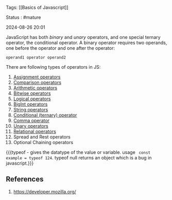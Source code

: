 Tags: [[Basics of Javascript]]

Status : #mature 

2024-08-26 20:01

JavaScript has both _binary_ and _unary_ operators, and one special ternary operator, the conditional operator. A binary operator requires two operands, one before the operator and one after the operator:

```
operand1 operator operand2
```

There are following types of operators in JS:

1. [Assignment operators](https://developer.mozilla.org/en-US/docs/Web/JavaScript/Guide/Expressions_and_operators#assignment_operators)
2. [Comparison operators](https://developer.mozilla.org/en-US/docs/Web/JavaScript/Guide/Expressions_and_operators#comparison_operators)
3. [Arithmetic operators](https://developer.mozilla.org/en-US/docs/Web/JavaScript/Guide/Expressions_and_operators#arithmetic_operators)
4. [Bitwise operators](https://developer.mozilla.org/en-US/docs/Web/JavaScript/Guide/Expressions_and_operators#bitwise_operators)
5. [Logical operators](https://developer.mozilla.org/en-US/docs/Web/JavaScript/Guide/Expressions_and_operators#logical_operators)
6. [BigInt operators](https://developer.mozilla.org/en-US/docs/Web/JavaScript/Guide/Expressions_and_operators#bigint_operators)
7. [String operators](https://developer.mozilla.org/en-US/docs/Web/JavaScript/Guide/Expressions_and_operators#string_operators)
8. [Conditional (ternary) operator](https://developer.mozilla.org/en-US/docs/Web/JavaScript/Guide/Expressions_and_operators#conditional_ternary_operator)
9. [Comma operator](https://developer.mozilla.org/en-US/docs/Web/JavaScript/Guide/Expressions_and_operators#comma_operator)
10. [Unary operators](https://developer.mozilla.org/en-US/docs/Web/JavaScript/Guide/Expressions_and_operators#unary_operators)
11. [Relational operators](https://developer.mozilla.org/en-US/docs/Web/JavaScript/Guide/Expressions_and_operators#relational_operators)
12. Spread and Rest operators
13. Optional Chaining operators 

{{{typeof - gives the datatype of the value or variable. usage  ``` const example = typeof 124```. typeof null returns an object which is a bug in javascript.}}}
## **References** 
1.  https://developer.mozilla.org/

